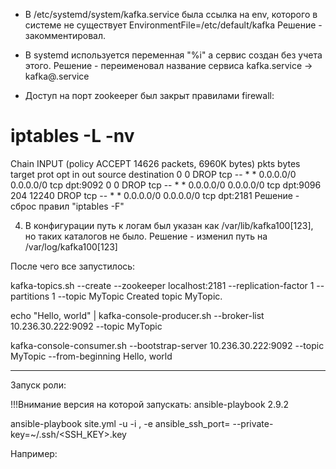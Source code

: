 * В /etc/systemd/system/kafka.service была ссылка на env, которого в системе не существует EnvironmentFile=/etc/default/kafka
Решение - закомментировал.

* В systemd используется переменная "%i" а сервис создан без учета этого.
Решение - переименовал название сервиса kafka.service -> kafka@.service

* Доступ на порт zookeeper был закрыт правилами firewall:
# iptables -L -nv
Chain INPUT (policy ACCEPT 14626 packets, 6960K bytes)
 pkts bytes target     prot opt in     out     source               destination
    0     0 DROP       tcp  --  *      *       0.0.0.0/0            0.0.0.0/0            tcp dpt:9092
    0     0 DROP       tcp  --  *      *       0.0.0.0/0            0.0.0.0/0            tcp dpt:9096
  204 12240 DROP       tcp  --  *      *       0.0.0.0/0            0.0.0.0/0            tcp dpt:2181
Решение - сброс правил "iptables -F"

4. В конфигурации путь к логам был указан как /var/lib/kafka100[123], но таких каталогов не было.
Решение - изменил путь на /var/log/kafka100[123]

После чего все запустилось:

kafka-topics.sh --create --zookeeper localhost:2181 --replication-factor 1 --partitions 1 --topic MyTopic
Created topic MyTopic.

echo "Hello, world" | kafka-console-producer.sh --broker-list 10.236.30.222:9092 --topic MyTopic

kafka-console-consumer.sh --bootstrap-server 10.236.30.222:9092 --topic MyTopic --from-beginning
Hello, world


------------------------------------------
Запуск роли:

!!!Внимание версия на которой запускать:
ansible-playbook 2.9.2

ansible-playbook site.yml -u <USERNAME> -i <IP>, -e ansible_ssh_port=<PORT> --private-key=~/.ssh/<SSH_KEY>.key

Например:
